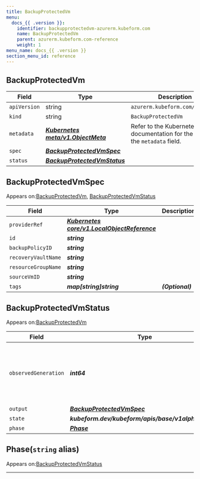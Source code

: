 ```yaml
---
title: BackupProtectedVm
menu:
  docs_{{ .version }}:
    identifier: backupprotectedvm-azurerm.kubeform.com
    name: BackupProtectedVm
    parent: azurerm.kubeform.com-reference
    weight: 1
menu_name: docs_{{ .version }}
section_menu_id: reference
---
```


## BackupProtectedVm
| Field | Type | Description |
| ------ | ----- | ----------- |
| `apiVersion` | string | `azurerm.kubeform.com/v1alpha1` |
|    `kind` | string | `BackupProtectedVm` |
| `metadata` | ***[Kubernetes meta/v1.ObjectMeta](https://v1-18.docs.kubernetes.io/docs/reference/generated/kubernetes-api/v1.18/#objectmeta-v1-meta)***|Refer to the Kubernetes API documentation for the fields of the `metadata` field.|
| `spec` | ***[BackupProtectedVmSpec](#backupprotectedvmspec)***||
| `status` | ***[BackupProtectedVmStatus](#backupprotectedvmstatus)***||
## BackupProtectedVmSpec

Appears on:[BackupProtectedVm](#backupprotectedvm), [BackupProtectedVmStatus](#backupprotectedvmstatus)

| Field | Type | Description |
| ------ | ----- | ----------- |
| `providerRef` | ***[Kubernetes core/v1.LocalObjectReference](https://v1-18.docs.kubernetes.io/docs/reference/generated/kubernetes-api/v1.18/#localobjectreference-v1-core)***||
| `id` | ***string***||
| `backupPolicyID` | ***string***||
| `recoveryVaultName` | ***string***||
| `resourceGroupName` | ***string***||
| `sourceVmID` | ***string***||
| `tags` | ***map[string]string***| ***(Optional)*** |
## BackupProtectedVmStatus

Appears on:[BackupProtectedVm](#backupprotectedvm)

| Field | Type | Description |
| ------ | ----- | ----------- |
| `observedGeneration` | ***int64***| ***(Optional)*** Resource generation, which is updated on mutation by the API Server.|
| `output` | ***[BackupProtectedVmSpec](#backupprotectedvmspec)***| ***(Optional)*** |
| `state` | ***kubeform.dev/kubeform/apis/base/v1alpha1.State***| ***(Optional)*** |
| `phase` | ***[Phase](#phase)***| ***(Optional)*** |
## Phase(`string` alias)

Appears on:[BackupProtectedVmStatus](#backupprotectedvmstatus)

---
